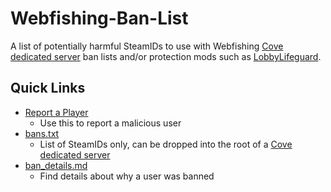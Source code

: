 # Webfishing-Ban-List
A list of potentially harmful SteamIDs to use with Webfishing [Cove dedicated server](https://github.com/DrMeepso/WebFishingCove) ban lists and/or protection mods such as [LobbyLifeguard](https://thunderstore.io/c/webfishing/p/Vildravn/LobbyLifeguard/).

## Quick Links
- [Report a Player](https://github.com/HiiJax/Webfishing-Ban-List/issues/new?assignees=&labels=&projects=&template=player_report.yml)
  - Use this to report a malicious user
- [bans.txt](https://github.com/HiiJax/Webfishing-Ban-List/blob/main/ban_details.md)
  - List of SteamIDs only, can be dropped into the root of a [Cove dedicated server](https://github.com/DrMeepso/WebFishingCove)
- [ban_details.md](https://github.com/HiiJax/Webfishing-Ban-List/blob/main/ban_details.md)
  - Find details about why a user was banned
